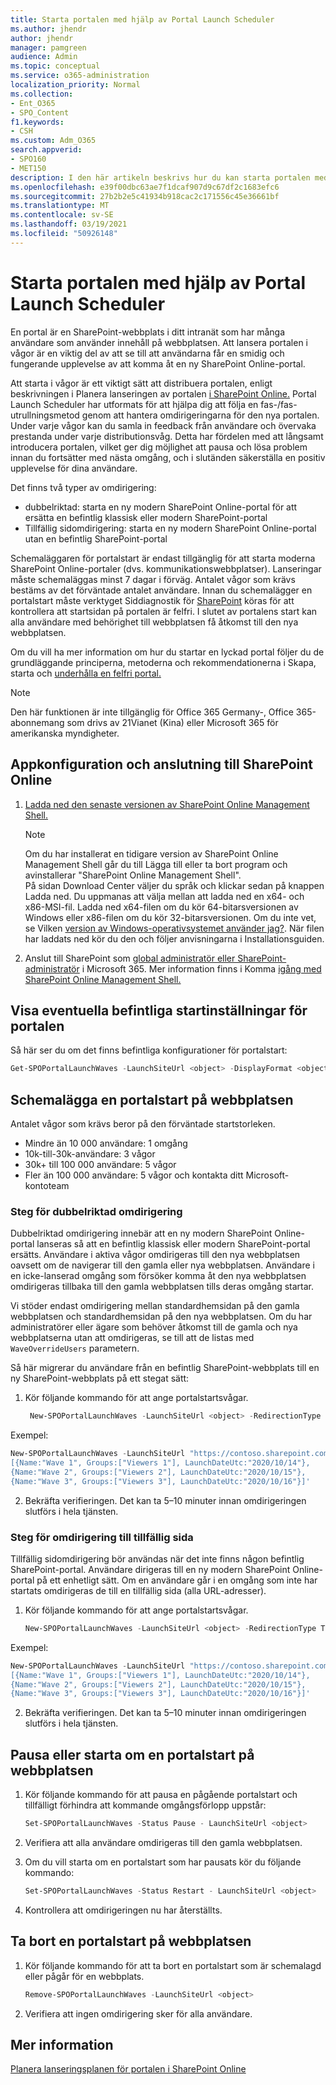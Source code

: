```yaml
---
title: Starta portalen med hjälp av Portal Launch Scheduler
ms.author: jhendr
author: jhendr
manager: pamgreen
audience: Admin
ms.topic: conceptual
ms.service: o365-administration
localization_priority: Normal
ms.collection:
- Ent_O365
- SPO_Content
f1.keywords:
- CSH
ms.custom: Adm_O365
search.appverid:
- SPO160
- MET150
description: I den här artikeln beskrivs hur du kan starta portalen med hjälp av Portal Launch Scheduler
ms.openlocfilehash: e39f00dbc63ae7f1dcaf907d9c67df2c1683efc6
ms.sourcegitcommit: 27b2b2e5c41934b918cac2c171556c45e36661bf
ms.translationtype: MT
ms.contentlocale: sv-SE
ms.lasthandoff: 03/19/2021
ms.locfileid: "50926148"
---
```

# <a name="launch-your-portal-using-the-portal-launch-scheduler"></a>Starta portalen med hjälp av Portal Launch Scheduler

En portal är en SharePoint-webbplats i ditt intranät som har många användare som använder innehåll på webbplatsen. Att lansera portalen i vågor är en viktig del av att se till att användarna får en smidig och fungerande upplevelse av att komma åt en ny SharePoint Online-portal. 

Att starta i vågor är ett viktigt sätt att distribuera portalen, enligt beskrivningen i Planera lanseringen av portalen [i SharePoint Online.](./planportallaunchroll-out.md?view=o365-worldwide) Portal Launch Scheduler har utformats för att hjälpa dig att följa en fas-/fas-utrullningsmetod genom att hantera omdirigeringarna för den nya portalen. Under varje vågor kan du samla in feedback från användare och övervaka prestanda under varje distributionsvåg. Detta har fördelen med att långsamt introducera portalen, vilket ger dig möjlighet att pausa och lösa problem innan du fortsätter med nästa omgång, och i slutänden säkerställa en positiv upplevelse för dina användare. 

Det finns två typer av omdirigering: 
- dubbelriktad: starta en ny modern SharePoint Online-portal för att ersätta en befintlig klassisk eller modern SharePoint-portal 
- Tillfällig sidomdirigering: starta en ny modern SharePoint Online-portal utan en befintlig SharePoint-portal

Schemaläggaren för portalstart är endast tillgänglig för att starta moderna SharePoint Online-portaler (dvs. kommunikationswebbplatser). Lanseringar måste schemaläggas minst 7 dagar i förväg. Antalet vågor som krävs bestäms av det förväntade antalet användare. Innan du schemalägger en portalstart måste verktyget Siddiagnostik för [SharePoint](./page-diagnostics-for-spo.md) köras för att kontrollera att startsidan på portalen är felfri. I slutet av portalens start kan alla användare med behörighet till webbplatsen få åtkomst till den nya webbplatsen. 

Om du vill ha mer information om hur du startar en lyckad portal följer du de grundläggande principerna, metoderna och rekommendationerna i Skapa, starta och [underhålla en felfri portal.](/sharepoint/portal-health) 

> [!NOTE]
> Den här funktionen är inte tillgänglig för Office 365 Germany-, Office 365-abonnemang som drivs av 21Vianet (Kina) eller Microsoft 365 för amerikanska myndigheter.

## <a name="app-setup-and-connecting-to-sharepoint-online"></a>Appkonfiguration och anslutning till SharePoint Online
1. [Ladda ned den senaste versionen av SharePoint Online Management Shell.](https://go.microsoft.com/fwlink/p/?LinkId=255251)

    > [!NOTE]
    > Om du har installerat en tidigare version av SharePoint Online Management Shell går du till Lägga till eller ta bort program och avinstallerar "SharePoint Online Management Shell". <br>På sidan Download Center väljer du språk och klickar sedan på knappen Ladda ned. Du uppmanas att välja mellan att ladda ned en x64- och x86-MSI-fil. Ladda ned x64-filen om du kör 64-bitarsversionen av Windows eller x86-filen om du kör 32-bitarsversionen. Om du inte vet, se Vilken [version av Windows-operativsystemet använder jag?](https://support.microsoft.com/help/13443/windows-which-operating-system). När filen har laddats ned kör du den och följer anvisningarna i Installationsguiden.

2. Anslut till SharePoint som [global administratör eller SharePoint-administratör](/sharepoint/sharepoint-admin-role) i Microsoft 365. Mer information finns i Komma [igång med SharePoint Online Management Shell.](/powershell/sharepoint/sharepoint-online/connect-sharepoint-online)


## <a name="view-any-existing-portal-launch-setups"></a>Visa eventuella befintliga startinställningar för portalen

Så här ser du om det finns befintliga konfigurationer för portalstart:

   ```PowerShell
   Get-SPOPortalLaunchWaves -LaunchSiteUrl <object> -DisplayFormat <object>
   ```

## <a name="schedule-a-portal-launch-on-the-site"></a>Schemalägga en portalstart på webbplatsen

Antalet vågor som krävs beror på den förväntade startstorleken. 
- Mindre än 10 000 användare: 1 omgång
- 10k-till-30k-användare: 3 vågor 
- 30k+ till 100 000 användare: 5 vågor
- Fler än 100 000 användare: 5 vågor och kontakta ditt Microsoft-kontoteam

### <a name="steps-for-bidirectional-redirection"></a>Steg för dubbelriktad omdirigering

Dubbelriktad omdirigering innebär att en ny modern SharePoint Online-portal lanseras så att en befintlig klassisk eller modern SharePoint-portal ersätts. Användare i aktiva vågor omdirigeras till den nya webbplatsen oavsett om de navigerar till den gamla eller nya webbplatsen. Användare i en icke-lanserad omgång som försöker komma åt den nya webbplatsen omdirigeras tillbaka till den gamla webbplatsen tills deras omgång startar. 

Vi stöder endast omdirigering mellan standardhemsidan på den gamla webbplatsen och standardhemsidan på den nya webbplatsen. Om du har administratörer eller ägare som behöver åtkomst till de gamla och nya webbplatserna utan att omdirigeras, se till att de listas med `WaveOverrideUsers` parametern.

Så här migrerar du användare från en befintlig SharePoint-webbplats till en ny SharePoint-webbplats på ett stegat sätt:

1. Kör följande kommando för att ange portalstartsvågar.
   
   ```PowerShell
    New-SPOPortalLaunchWaves -LaunchSiteUrl <object> -RedirectionType Bidirectional -RedirectUrl <string> -ExpectedNumberOfUsers <object> -WaveOverrideUsers <object> -Waves <object>
    ```

Exempel:
   ```PowerShell
   New-SPOPortalLaunchWaves -LaunchSiteUrl "https://contoso.sharepoint.com/teams/newsite" -RedirectionType Bidirectional -RedirectUrl "https://contoso.sharepoint.com/teams/oldsite" -ExpectedNumberOfUsers 10kTo30kUsers -WaveOverrideUsers "admin@contoso.com" -Waves ' 
[{Name:"Wave 1", Groups:["Viewers 1"], LaunchDateUtc:"2020/10/14"}, 
{Name:"Wave 2", Groups:["Viewers 2"], LaunchDateUtc:"2020/10/15"}, 
{Name:"Wave 3", Groups:["Viewers 3"], LaunchDateUtc:"2020/10/16"}]'
   ```

2. Bekräfta verifieringen. Det kan ta 5–10 minuter innan omdirigeringen slutförs i hela tjänsten. 

### <a name="steps-for-redirection-to-temporary-page"></a>Steg för omdirigering till tillfällig sida

Tillfällig sidomdirigering bör användas när det inte finns någon befintlig SharePoint-portal. Användare dirigeras till en ny modern SharePoint Online-portal på ett enhetligt sätt. Om en användare går i en omgång som inte har startats omdirigeras de till en tillfällig sida (alla URL-adresser). 

1. Kör följande kommando för att ange portalstartsvågar.
   
      ```PowerShell
    New-SPOPortalLaunchWaves -LaunchSiteUrl <object> -RedirectionType ToTemporaryPage -RedirectUrl <string> -ExpectedNumberOfUsers <object> -WaveOverrideUsers <object> -Waves <object>
    ```

Exempel:
   ```PowerShell
   New-SPOPortalLaunchWaves -LaunchSiteUrl "https://contoso.sharepoint.com/teams/newsite" -RedirectionType ToTemporaryPage -RedirectUrl "https://portal.contoso.com/UnderConstruction.aspx" -ExpectedNumberOfUsers 10kTo30kUsers -WaveOverrideUsers "admin@contoso.com" -Waves ' 
[{Name:"Wave 1", Groups:["Viewers 1"], LaunchDateUtc:"2020/10/14"}, 
{Name:"Wave 2", Groups:["Viewers 2"], LaunchDateUtc:"2020/10/15"}, 
{Name:"Wave 3", Groups:["Viewers 3"], LaunchDateUtc:"2020/10/16"}]'
   ```

2. Bekräfta verifieringen. Det kan ta 5–10 minuter innan omdirigeringen slutförs i hela tjänsten. 

## <a name="pause-or-restart-a-portal-launch-on-the-site"></a>Pausa eller starta om en portalstart på webbplatsen

1. Kör följande kommando för att pausa en pågående portalstart och tillfälligt förhindra att kommande omgångsförlopp uppstår:

   ```PowerShell
   Set-SPOPortalLaunchWaves -Status Pause - LaunchSiteUrl <object>
   ```
2. Verifiera att alla användare omdirigeras till den gamla webbplatsen. 

3. Om du vill starta om en portalstart som har pausats kör du följande kommando:

   ```PowerShell
   Set-SPOPortalLaunchWaves -Status Restart - LaunchSiteUrl <object>
   ```
   
4. Kontrollera att omdirigeringen nu har återställts. 

## <a name="delete-a-portal-launch-on-the-site"></a>Ta bort en portalstart på webbplatsen

1. Kör följande kommando för att ta bort en portalstart som är schemalagd eller pågår för en webbplats.

   ```PowerShell
   Remove-SPOPortalLaunchWaves -LaunchSiteUrl <object>
   ```

2. Verifiera att ingen omdirigering sker för alla användare.

## <a name="learn-more"></a>Mer information
[Planera lanseringsplanen för portalen i SharePoint Online](./planportallaunchroll-out.md)
